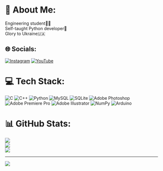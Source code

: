 # 💫 About Me:
Engineering student👷‍♂️<br>Self-taught Python developer🐍<br>Glory to Ukraine🇺🇦


## 🌐 Socials:
[![Instagram](https://img.shields.io/badge/Instagram-%23E4405F.svg?logo=Instagram&logoColor=white)](https://instagram.com/jonhariss) [![YouTube](https://img.shields.io/badge/YouTube-%23FF0000.svg?logo=YouTube&logoColor=white)](https://youtube.com/c/UCc-gWzYvnbdrWgZS1oEEQRw) 

# 💻 Tech Stack:
![C](https://img.shields.io/badge/c-%2300599C.svg?style=for-the-badge&logo=c&logoColor=white) ![C++](https://img.shields.io/badge/c++-%2300599C.svg?style=for-the-badge&logo=c%2B%2B&logoColor=white) ![Python](https://img.shields.io/badge/python-3670A0?style=for-the-badge&logo=python&logoColor=ffdd54) ![MySQL](https://img.shields.io/badge/mysql-%2300f.svg?style=for-the-badge&logo=mysql&logoColor=white) ![SQLite](https://img.shields.io/badge/sqlite-%2307405e.svg?style=for-the-badge&logo=sqlite&logoColor=white) ![Adobe Photoshop](https://img.shields.io/badge/adobephotoshop-%2331A8FF.svg?style=for-the-badge&logo=adobephotoshop&logoColor=white) ![Adobe Premiere Pro](https://img.shields.io/badge/Adobe%20Premiere%20Pro-9999FF.svg?style=for-the-badge&logo=Adobe%20Premiere%20Pro&logoColor=white) ![Adobe Illustrator](https://img.shields.io/badge/adobeillustrator-%23FF9A00.svg?style=for-the-badge&logo=adobeillustrator&logoColor=white) ![NumPy](https://img.shields.io/badge/numpy-%23013243.svg?style=for-the-badge&logo=numpy&logoColor=white) ![Arduino](https://img.shields.io/badge/-Arduino-00979D?style=for-the-badge&logo=Arduino&logoColor=white)
# 📊 GitHub Stats:
![](https://github-readme-stats.vercel.app/api?username=JonHarris228&theme=radical&hide_border=false&include_all_commits=false&count_private=false)<br/>
![](https://github-readme-streak-stats.herokuapp.com/?user=JonHarris228&theme=radical&hide_border=false)<br/>
![](https://github-readme-stats.vercel.app/api/top-langs/?username=JonHarris228&theme=radical&hide_border=false&include_all_commits=false&count_private=false&layout=compact)

---
[![](https://visitcount.itsvg.in/api?id=JonHarris228&icon=0&color=8)](https://visitcount.itsvg.in)

<!-- Proudly created with GPRM ( https://gprm.itsvg.in ) -->
